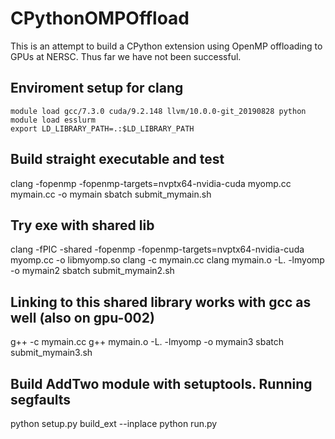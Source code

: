 # CPythonOMPOffload

This is an attempt to build a CPython extension using OpenMP offloading to GPUs at NERSC.  Thus far we have not been successful.

## Enviroment setup for clang

```
module load gcc/7.3.0 cuda/9.2.148 llvm/10.0.0-git_20190828 python
module load esslurm
export LD_LIBRARY_PATH=.:$LD_LIBRARY_PATH
```

## Build straight executable and test
clang -fopenmp -fopenmp-targets=nvptx64-nvidia-cuda myomp.cc mymain.cc -o mymain
sbatch submit_mymain.sh


## Try exe with shared lib
clang -fPIC -shared -fopenmp -fopenmp-targets=nvptx64-nvidia-cuda myomp.cc -o libmyomp.so
clang -c mymain.cc
clang mymain.o -L. -lmyomp -o mymain2
sbatch submit_mymain2.sh

## Linking to this shared library works with gcc as well (also on gpu-002)
g++ -c mymain.cc
g++ mymain.o -L. -lmyomp -o mymain3
sbatch submit_mymain3.sh


## Build AddTwo module with setuptools.  Running segfaults
python setup.py build_ext --inplace
python run.py
